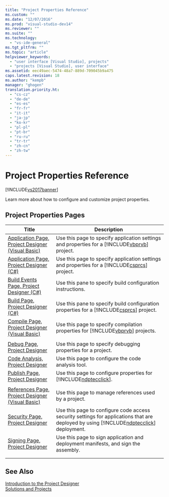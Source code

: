 ```yaml
---
title: "Project Properties Reference"
ms.custom: ""
ms.date: "12/07/2016"
ms.prod: "visual-studio-dev14"
ms.reviewer: ""
ms.suite: ""
ms.technology: 
  - "vs-ide-general"
ms.tgt_pltfrm: ""
ms.topic: "article"
helpviewer_keywords: 
  - "user interface [Visual Studio], projects"
  - "projects [Visual Studio], user interface"
ms.assetid: eec49aec-5474-48a7-889d-709045b9a475
caps.latest.revision: 18
ms.author: "kempb"
manager: "ghogen"
translation.priority.ht: 
  - "cs-cz"
  - "de-de"
  - "es-es"
  - "fr-fr"
  - "it-it"
  - "ja-jp"
  - "ko-kr"
  - "pl-pl"
  - "pt-br"
  - "ru-ru"
  - "tr-tr"
  - "zh-cn"
  - "zh-tw"
---
```

# Project Properties Reference
[!INCLUDE[vs2017banner](../../code-quality/includes/vs2017banner.md)]

Learn more about how to configure and customize project properties.  
  
## Project Properties Pages  
  
|Title|Description|  
|-----------|-----------------|  
|[Application Page, Project Designer (Visual Basic)](../../ide/reference/application-page--project-designer--visual-basic-.md)|Use this page to specify application settings and properties for a [!INCLUDE[vbprvb](../../code-quality/includes/vbprvb_md.md)] project.|  
|[Application Page, Project Designer (C#)](../../ide/reference/application-page--project-designer--csharp-.md)|Use this page to specify application settings and properties for a [!INCLUDE[csprcs](../../data-tools/includes/csprcs_md.md)] project.|  
|[Build Events Page, Project Designer (C#)](../../ide/reference/build-events-page--project-designer--csharp-.md)|Use this pane to specify build configuration instructions.|  
|[Build Page, Project Designer (C#)](../../ide/reference/build-page--project-designer--csharp-.md)|Use this pane to specify build configuration properties for a [!INCLUDE[csprcs](../../data-tools/includes/csprcs_md.md)] project.|  
|[Compile Page, Project Designer (Visual Basic)](../../ide/reference/compile-page--project-designer--visual-basic-.md)|Use this page to specify compilation properties for [!INCLUDE[vbprvb](../../code-quality/includes/vbprvb_md.md)] projects.|  
|||  
|[Debug Page, Project Designer](../../ide/reference/debug-page--project-designer.md)|Use this page to specify debugging properties for a project.|  
|[Code Analysis, Project Designer](../../ide/reference/code-analysis--project-designer.md)|Use this page to configure the code analysis tool.|  
|[Publish Page, Project Designer](../../ide/reference/publish-page--project-designer.md)|Use this page to configure properties for [!INCLUDE[ndptecclick](../../deployment/includes/ndptecclick_md.md)].|  
|||  
|[References Page, Project Designer (Visual Basic)](../../ide/reference/references-page--project-designer--visual-basic-.md)|Use this page to manage references used by a project.|  
|[Security Page, Project Designer](../../ide/reference/security-page--project-designer.md)|Use this page to configure code access security settings for applications that are deployed by using [!INCLUDE[ndptecclick](../../deployment/includes/ndptecclick_md.md)] deployment.|  
|[Signing Page, Project Designer](../../ide/reference/signing-page--project-designer.md)|Use this page to sign application and deployment manifests, and sign the assembly.|  
|||  
|||  
  
## See Also  
 [Introduction to the Project Designer](http://msdn.microsoft.com/en-us/898dd854-c98d-430c-ba1b-a913ce3c73d7)   
 [Solutions and Projects](../../ide/solutions-and-projects-in-visual-studio.md)
